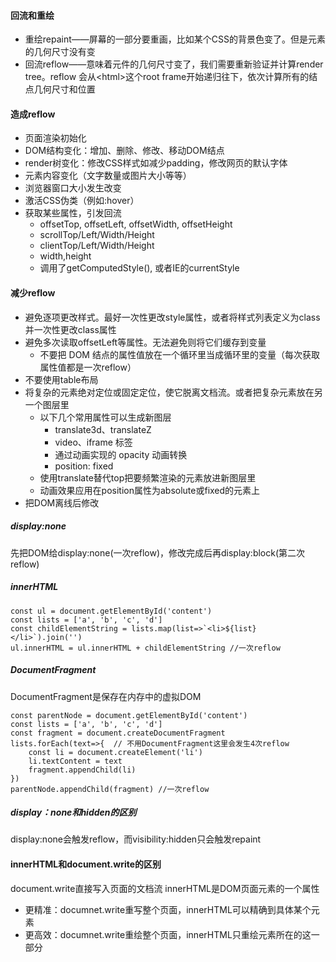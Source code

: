 #### 回流和重绘
- 重绘repaint——屏幕的一部分要重画，比如某个CSS的背景色变了。但是元素的几何尺寸没有变
- 回流reflow——意味着元件的几何尺寸变了，我们需要重新验证并计算render tree。reflow 会从\<html\>这个root frame开始递归往下，依次计算所有的结点几何尺寸和位置

#### 造成reflow
- 页面渲染初始化
- DOM结构变化：增加、删除、修改、移动DOM结点
- render树变化：修改CSS样式如减少padding，修改网页的默认字体
- 元素内容变化（文字数量或图片大小等等）
- 浏览器窗口大小发生改变
- 激活CSS伪类（例如:hover）
- 获取某些属性，引发回流 
  - offsetTop, offsetLeft, offsetWidth, offsetHeight
  - scrollTop/Left/Width/Height
  - clientTop/Left/Width/Height
  - width,height
  - 调用了getComputedStyle(), 或者IE的currentStyle

#### 减少reflow
- 避免逐项更改样式。最好一次性更改style属性，或者将样式列表定义为class并一次性更改class属性
- 避免多次读取offsetLeft等属性。无法避免则将它们缓存到变量
  - 不要把 DOM 结点的属性值放在一个循环里当成循环里的变量（每次获取属性值都是一次reflow）
- 不要使用table布局
- 将复杂的元素绝对定位或固定定位，使它脱离文档流。或者把复杂元素放在另一个图层里
  - 以下几个常用属性可以生成新图层
    - translate3d、translateZ
    - video、iframe 标签
    - 通过动画实现的 opacity 动画转换
    - position: fixed
  - 使用translate替代top把要频繁渲染的元素放进新图层里
  - 动画效果应用在position属性为absolute或fixed的元素上
- 把DOM离线后修改
##### display:none
先把DOM给display:none(一次reflow)，修改完成后再display:block(第二次reflow)
##### innerHTML
```
const ul = document.getElementById('content')
const lists = ['a', 'b', 'c', 'd']
const childElementString = lists.map(list=>`<li>${list}</li>`).join('')
ul.innerHTML = ul.innerHTML + childElementString //一次reflow
```
##### DocumentFragment
DocumentFragment是保存在内存中的虚拟DOM
```
const parentNode = document.getElementById('content')
const lists = ['a', 'b', 'c', 'd']
const fragment = document.createDocumentFragment
lists.forEach(text=>{  // 不用DocumentFragment这里会发生4次reflow
	const li = document.createElement('li')
	li.textContent = text
	fragment.appendChild(li)
})
parentNode.appendChild(fragment) //一次reflow
```

##### display：none和hidden的区别
display:none会触发reflow，而visibility:hidden只会触发repaint

#### innerHTML和document.write的区别
document.write直接写入页面的文档流
innerHTML是DOM页面元素的一个属性
- 更精准：documnet.write重写整个页面，innerHTML可以精确到具体某个元素
- 更高效：documnet.write重绘整个页面，innerHTML只重绘元素所在的这一部分